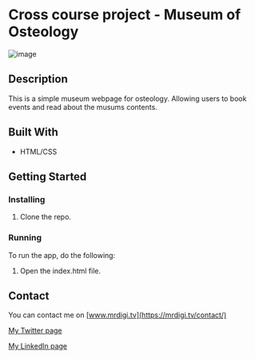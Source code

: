# Cross course project - Museum of Osteology

![image](https://user-images.githubusercontent.com/52622303/164316813-4b12d99f-aeb7-4069-85cf-e72b3a50ac99.png)

## Description

This is a simple museum webpage for osteology. Allowing users to book events and read about the musums contents.

## Built With

- HTML/CSS

## Getting Started

### Installing

1. Clone the repo.

### Running

To run the app, do the following:

1. Open the index.html file.

## Contact

You can contact me on [www.mrdigi.tv](https://mrdigi.tv/contact/)

[My Twitter page](www.twitter.com)

[My LinkedIn page](www.linkedin.com)
